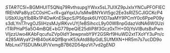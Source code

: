 $START$C5l+BGMHUIT5QNq79RvthsupgYWxx5sL7lJIXZ9pJxIxYNCuPFOFIECfREhNPa8lyzCC0sHC+rR+gaYqxUu1sMwBNYkVt5gc2Ee3sRlZ5CJlGCKcP4USbXUg/t1b8Rx1P4DwKnESkpcS/P56psk6UY0D7aaMY9PCmY0c6PpeP09ys3dLYnT7rvgOJSliHzsMJylRKvvUYj1eBSihccL9y00W8npGdazVdNA6W0UzirTRiPHaP5a5O4mBQE+bG779peQiE25dliP8f3Gcz0xTH+00jYsVIButsBxPwnVIjzzUwo4KAbFqcufuZVp0IdY3ewpnxbY9Y2GSRrf9HuWD2xtTXoYY3uPn/c4285AWyaY2HB40oK4QIfBqrxK5/kAtd88pGdLSUfMXN+HR5m7s7ucDD9oMbLnxl71SDUMkUP/VxmgB7B62D54pzVt7vd2g$END$